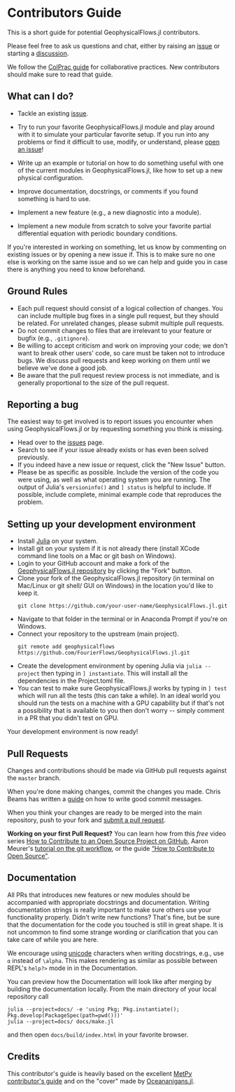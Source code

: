 # Contributors Guide

This is a short guide for potential GeophysicalFlows.jl contributors.

Please feel free to ask us questions and chat, either by raising an [issue](https://github.com/FourierFlows/GeophysicalFlows.jl/issues) or starting a [discussion](https://github.com/FourierFlows/GeophysicalFlows.jl/discussions).

We follow the [ColPrac guide](https://github.com/SciML/ColPrac) for collaborative practices. 
New contributors should make sure to read that guide.

## What can I do?

* Tackle an existing [issue](https://github.com/FourierFlows/GeophysicalFlows.jl/issues).

* Try to run your favorite GeophysicalFlows.jl module and play around with it to simulate 
  your particular favorite setup. If you run into any problems or find it difficult
  to use, modify, or understand, please [open an issue](https://github.com/FourierFlows/GeophysicalFlows.jl/issues)!

* Write up an example or tutorial on how to do something useful with one of the current modules
  in GeophysicalFlows.jl, like how to set up a new physical configuration.

* Improve documentation, docstrings, or comments if you found something is hard to use.

* Implement a new feature (e.g., a new diagnostic into a module).

* Implement a new module from scratch to solve your favorite partial differential equation with
  periodic boundary conditions.

If you're interested in working on something, let us know by commenting on
existing issues or by opening a new issue if. This is to make sure no one else
is working on the same issue and so we can help and guide you in case there
is anything you need to know beforehand.

## Ground Rules

* Each pull request should consist of a logical collection of changes. You can
  include multiple bug fixes in a single pull request, but they should be related.
  For unrelated changes, please submit multiple pull requests.
* Do not commit changes to files that are irrelevant to your feature or bugfix
  (e.g., `.gitignore`).
* Be willing to accept criticism and work on improving your code; we don't want
  to break other users' code, so care must be taken not to introduce bugs. We
  discuss pull requests and keep working on them until we believe we've done a
  good job.
* Be aware that the pull request review process is not immediate, and is
  generally proportional to the size of the pull request.

## Reporting a bug

The easiest way to get involved is to report issues you encounter when using GeophysicalFlows.jl 
or by requesting something you think is missing.

* Head over to the [issues](https://github.com/FourierFlows/GeophysicalFlows.jl/issues) page.
* Search to see if your issue already exists or has even been solved previously.
* If you indeed have a new issue or request, click the "New Issue" button.
* Please be as specific as possible. Include the version of the code you were using, as
  well as what operating system you are running. The output of Julia's `versioninfo()`
  and `] status` is helpful to include. If possible, include complete, minimal example
  code that reproduces the problem.

## Setting up your development environment

* Install [Julia](https://julialang.org/) on your system.
* Install git on your system if it is not already there (install XCode command line tools on
  a Mac or git bash on Windows).
* Login to your GitHub account and make a fork of the
  [GeophysicalFlows.jl repository](https://github.com/FourierFlows/GeophysicalFlows.jl) by
  clicking the "Fork" button.
* Clone your fork of the GeophysicalFlows.jl repository (in terminal on Mac/Linux or git shell/
  GUI on Windows) in the location you'd like to keep it.
  ```
  git clone https://github.com/your-user-name/GeophysicalFlows.jl.git
  ```
* Navigate to that folder in the terminal or in Anaconda Prompt if you're on Windows.
* Connect your repository to the upstream (main project).
  ```
  git remote add geophysicalflows https://github.com/FourierFlows/GeophysicalFlows.jl.git
  ```
* Create the development environment by opening Julia via `julia --project` then
  typing in `] instantiate`. This will install all the dependencies in the Project.toml
  file.
* You can test to make sure GeophysicalFlows.jl works by typing in `] test` which will run all
  the tests (this can take a while). In an ideal world you should run the tests on a machine
  with a GPU capability but if that's not a possibility that is available to you then don't 
  worry -- simply comment in a PR that you didn't test on GPU.

Your development environment is now ready!

## Pull Requests

Changes and contributions should be made via GitHub pull requests against the ``master`` branch.

When you're done making changes, commit the changes you made. Chris Beams has written 
a [guide](https://chris.beams.io/posts/git-commit/) on how to write good commit messages.

When you think your changes are ready to be merged into the main repository,
push to your fork and [submit a pull request](https://github.com/FourierFlows/GeophysicalFlows.jl/compare/).

**Working on your first Pull Request?** You can learn how from this _free_ video series
[How to Contribute to an Open Source Project on GitHub](https://egghead.io/courses/how-to-contribute-to-an-open-source-project-on-github), Aaron Meurer's [tutorial on the git workflow](https://www.asmeurer.com/git-workflow/), 
or the guide [“How to Contribute to Open Source"](https://opensource.guide/how-to-contribute/).

## Documentation

All PRs that introduces new features or new modules should be accompanied with appropriate 
docstrings and documentation. Writing documentation strings is really important to make sure 
others use your functionality properly. Didn't write new functions? That's fine, but be sure 
that the documentation for the code you touched is still in great shape. It is not uncommon 
to find some strange wording or clarification that you can take care of while you are here.

We encourage using [unicode](https://docs.julialang.org/en/v1/manual/unicode-input/) characters 
when writing docstrings, e.g., use `α` instead of `\alpha`. This makes rendering as similar 
as possible between REPL's `help?>` mode in in the Documentation.

You can preview how the Documentation will look like after merging by building the documentation 
locally. From the main directory of your local repository call

```
julia --project=docs/ -e 'using Pkg; Pkg.instantiate(); Pkg.develop(PackageSpec(path=pwd()))'
julia --project=docs/ docs/make.jl
```
 
and then open `docs/build/index.html` in your favorite browser.

## Credits

This contributor's guide is heavily based on the excellent [MetPy contributor's guide](https://github.com/Unidata/MetPy/blob/master/CONTRIBUTING.md) and on the "cover" made by [Oceananigans.jl](https://clima.github.io/OceananigansDocumentation/stable/contributing/).

